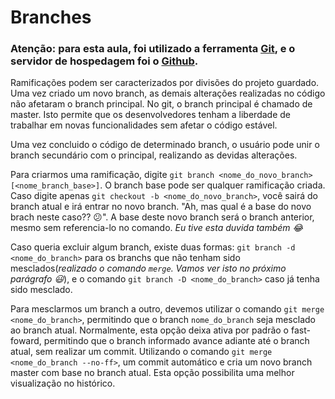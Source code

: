 # Branches

### Atenção: para esta aula, foi utilizado a ferramenta [Git](https://git-scm.com/), e o servidor de hospedagem foi o [Github](https://github.com/).

Ramificações podem ser caracterizados por divisões do projeto guardado. Uma vez criado um novo branch, as demais alterações realizadas no código não afetaram o branch principal. No git, o branch principal é chamado de master. Isto permite que os desenvolvedores tenham a liberdade de trabalhar em novas funcionalidades sem afetar o código estável.

Uma vez concluido o código de determinado branch, o usuário pode unir o branch secundário com o principal, realizando as devidas alterações.

Para criarmos uma ramificação, digite `git branch <nome_do_novo_branch> [<nome_branch_base>]`. O branch base pode ser qualquer ramificação criada. Caso digite apenas `git checkout -b <nome_do_novo_branch>`, você sairá do branch atual e irá entrar no novo branch. "Ah, mas qual é a base do novo brach neste caso?? :confused:". A base deste novo branch será o branch anterior, mesmo sem referencia-lo no comando. *Eu tive esta duvida também :joy:*

Caso queria excluir algum branch, existe duas formas: `git branch -d <nome_do_branch>` para os branchs que não tenham sido mesclados(*realizado o comando `merge`. Vamos ver isto no próximo parágrafo :smiley:*), e o comando `git branch -D <nome_do_branch>` caso já tenha sido mesclado.

Para mesclarmos um branch a outro, devemos utilizar o comando `git merge <nome_do_branch>`, permitindo que o branch `nome_do_branch` seja mesclado ao branch atual. Normalmente, esta opção deixa ativa por padrão o fast-foward, permitindo que o branch informado avance adiante até o branch atual, sem realizar um commit. Utilizando o comando `git merge <nome_do_branch --no-ff>`, um commit automático e cria um novo branch master com base no branch atual. Esta opção possibilita uma melhor visualização no histórico.
